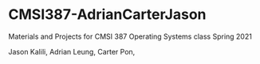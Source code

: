 # CMSI387-AdrianCarterJason
Materials and Projects for CMSI 387 Operating Systems class Spring 2021

Jason Kalili, Adrian Leung, Carter Pon, 
